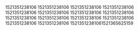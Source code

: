 1521351238106
1521351238106
1521351238106
1521351238106
1521351238106
1521351238106
1521351238106
1521351238106
1521351238106
1521351238106
1521351238106
1521351238106
1521351238106
1521351238106
15213512381061521365625159